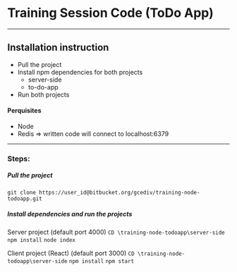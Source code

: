 # Training Session Code (ToDo App)

***

## Installation instruction

- Pull the project
- Install npm dependencies for both projects
    - server-side
    - to-do-app
- Run both projects

#### Perquisites

- Node
- Redis => written code will connect to localhost:6379

***

### Steps:
##### Pull the project
`git clone https://user_id@bitbucket.org/gcediv/training-node-todoapp.git`

##### Install dependencies and run the projects
Server project (default port 4000)
`CD \training-node-todoapp\server-side`
`npm install`
`node index`

Client project (React) (default port 3000)
`CD \training-node-todoapp\server-side`
`npm install`
`npm start`
